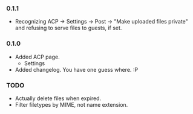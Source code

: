 ### 0.1.1
  - Recognizing ACP -> Settings -> Post -> "Make uploaded files private" and refusing to serve files to guests, if set.
### 0.1.0
  - Added ACP page.
    - Settings
  - Added changelog. You have one guess where. :P


### TODO
  - Actually delete files when expired.
  - Filter filetypes by MIME, not name extension.
